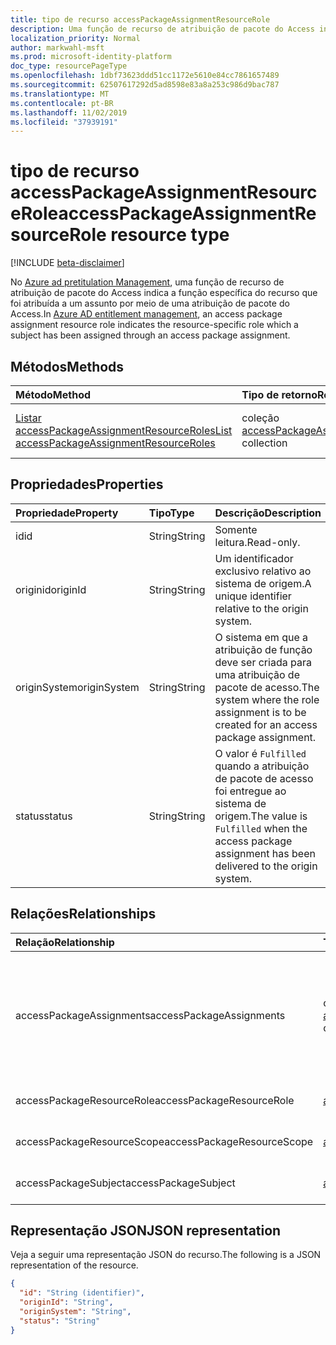 ```yaml
---
title: tipo de recurso accessPackageAssignmentResourceRole
description: Uma função de recurso de atribuição de pacote do Access indica a função específica do recurso que foi atribuída a um assunto por meio de uma atribuição de pacote do Access.
localization_priority: Normal
author: markwahl-msft
ms.prod: microsoft-identity-platform
doc_type: resourcePageType
ms.openlocfilehash: 1dbf73623ddd51cc1172e5610e84cc7861657489
ms.sourcegitcommit: 62507617292d5ad8598e83a8a253c986d9bac787
ms.translationtype: MT
ms.contentlocale: pt-BR
ms.lasthandoff: 11/02/2019
ms.locfileid: "37939191"
---
```

# <a name="accesspackageassignmentresourcerole-resource-type"></a><span data-ttu-id="987a3-103">tipo de recurso accessPackageAssignmentResourceRole</span><span class="sxs-lookup"><span data-stu-id="987a3-103">accessPackageAssignmentResourceRole resource type</span></span>

[!INCLUDE [beta-disclaimer](../../includes/beta-disclaimer.md)]

<span data-ttu-id="987a3-104">No [Azure ad pretitulation Management](entitlementmanagement-root.md), uma função de recurso de atribuição de pacote do Access indica a função específica do recurso que foi atribuída a um assunto por meio de uma atribuição de pacote do Access.</span><span class="sxs-lookup"><span data-stu-id="987a3-104">In [Azure AD entitlement management](entitlementmanagement-root.md), an access package assignment resource role indicates the resource-specific role which a subject has been assigned through an access package assignment.</span></span>

## <a name="methods"></a><span data-ttu-id="987a3-105">Métodos</span><span class="sxs-lookup"><span data-stu-id="987a3-105">Methods</span></span>

| <span data-ttu-id="987a3-106">Método</span><span class="sxs-lookup"><span data-stu-id="987a3-106">Method</span></span>       | <span data-ttu-id="987a3-107">Tipo de retorno</span><span class="sxs-lookup"><span data-stu-id="987a3-107">Return Type</span></span> | <span data-ttu-id="987a3-108">Descrição</span><span class="sxs-lookup"><span data-stu-id="987a3-108">Description</span></span> |
|:-------------|:------------|:------------|
| [<span data-ttu-id="987a3-109">Listar accessPackageAssignmentResourceRoles</span><span class="sxs-lookup"><span data-stu-id="987a3-109">List accessPackageAssignmentResourceRoles</span></span>](../api/accesspackageassignmentresourcerole-list.md) | <span data-ttu-id="987a3-110">coleção [accessPackageAssignmentResourceRole](accesspackageassignmentresourcerole.md)</span><span class="sxs-lookup"><span data-stu-id="987a3-110">[accessPackageAssignmentResourceRole](accesspackageassignmentresourcerole.md) collection</span></span> | <span data-ttu-id="987a3-111">Recupere uma lista de objetos accessPackageAssignmentResourceRole.</span><span class="sxs-lookup"><span data-stu-id="987a3-111">Retrieve a list of accessPackageAssignmentResourceRole objects.</span></span> |

## <a name="properties"></a><span data-ttu-id="987a3-112">Propriedades</span><span class="sxs-lookup"><span data-stu-id="987a3-112">Properties</span></span>

| <span data-ttu-id="987a3-113">Propriedade</span><span class="sxs-lookup"><span data-stu-id="987a3-113">Property</span></span>     | <span data-ttu-id="987a3-114">Tipo</span><span class="sxs-lookup"><span data-stu-id="987a3-114">Type</span></span>        | <span data-ttu-id="987a3-115">Descrição</span><span class="sxs-lookup"><span data-stu-id="987a3-115">Description</span></span> |
|:-------------|:------------|:------------|
|<span data-ttu-id="987a3-116">id</span><span class="sxs-lookup"><span data-stu-id="987a3-116">id</span></span>|<span data-ttu-id="987a3-117">String</span><span class="sxs-lookup"><span data-stu-id="987a3-117">String</span></span>| <span data-ttu-id="987a3-118">Somente leitura.</span><span class="sxs-lookup"><span data-stu-id="987a3-118">Read-only.</span></span>|
|<span data-ttu-id="987a3-119">originid</span><span class="sxs-lookup"><span data-stu-id="987a3-119">originId</span></span>|<span data-ttu-id="987a3-120">String</span><span class="sxs-lookup"><span data-stu-id="987a3-120">String</span></span>|<span data-ttu-id="987a3-121">Um identificador exclusivo relativo ao sistema de origem.</span><span class="sxs-lookup"><span data-stu-id="987a3-121">A unique identifier relative to the origin system.</span></span> |
|<span data-ttu-id="987a3-122">originSystem</span><span class="sxs-lookup"><span data-stu-id="987a3-122">originSystem</span></span>|<span data-ttu-id="987a3-123">String</span><span class="sxs-lookup"><span data-stu-id="987a3-123">String</span></span>|<span data-ttu-id="987a3-124">O sistema em que a atribuição de função deve ser criada para uma atribuição de pacote de acesso.</span><span class="sxs-lookup"><span data-stu-id="987a3-124">The system where the role assignment is to be created for an access package assignment.</span></span>|
|<span data-ttu-id="987a3-125">status</span><span class="sxs-lookup"><span data-stu-id="987a3-125">status</span></span>|<span data-ttu-id="987a3-126">String</span><span class="sxs-lookup"><span data-stu-id="987a3-126">String</span></span>|<span data-ttu-id="987a3-127">O valor é `Fulfilled` quando a atribuição de pacote de acesso foi entregue ao sistema de origem.</span><span class="sxs-lookup"><span data-stu-id="987a3-127">The value is `Fulfilled` when the access package assignment has been delivered to the origin system.</span></span>|

## <a name="relationships"></a><span data-ttu-id="987a3-128">Relações</span><span class="sxs-lookup"><span data-stu-id="987a3-128">Relationships</span></span>

| <span data-ttu-id="987a3-129">Relação</span><span class="sxs-lookup"><span data-stu-id="987a3-129">Relationship</span></span> | <span data-ttu-id="987a3-130">Tipo</span><span class="sxs-lookup"><span data-stu-id="987a3-130">Type</span></span>        | <span data-ttu-id="987a3-131">Descrição</span><span class="sxs-lookup"><span data-stu-id="987a3-131">Description</span></span> |
|:-------------|:------------|:------------|
|<span data-ttu-id="987a3-132">accessPackageAssignments</span><span class="sxs-lookup"><span data-stu-id="987a3-132">accessPackageAssignments</span></span>|<span data-ttu-id="987a3-133">coleção [accessPackageAssignment](accesspackageassignment.md)</span><span class="sxs-lookup"><span data-stu-id="987a3-133">[accessPackageAssignment](accesspackageassignment.md) collection</span></span>| <span data-ttu-id="987a3-134">As atribuições de pacote de acesso que resultam nessa atribuição de função.</span><span class="sxs-lookup"><span data-stu-id="987a3-134">The access package assignments resulting in this role assignment.</span></span> <span data-ttu-id="987a3-135">Somente leitura.</span><span class="sxs-lookup"><span data-stu-id="987a3-135">Read-only.</span></span> <span data-ttu-id="987a3-136">Anulável.</span><span class="sxs-lookup"><span data-stu-id="987a3-136">Nullable.</span></span>|
|<span data-ttu-id="987a3-137">accessPackageResourceRole</span><span class="sxs-lookup"><span data-stu-id="987a3-137">accessPackageResourceRole</span></span>|[<span data-ttu-id="987a3-138">accessPackageResourceRole</span><span class="sxs-lookup"><span data-stu-id="987a3-138">accessPackageResourceRole</span></span>](accesspackageresourcerole.md)| <span data-ttu-id="987a3-139">Somente leitura.</span><span class="sxs-lookup"><span data-stu-id="987a3-139">Read-only.</span></span> <span data-ttu-id="987a3-140">Anulável.</span><span class="sxs-lookup"><span data-stu-id="987a3-140">Nullable.</span></span>|
|<span data-ttu-id="987a3-141">accessPackageResourceScope</span><span class="sxs-lookup"><span data-stu-id="987a3-141">accessPackageResourceScope</span></span>|[<span data-ttu-id="987a3-142">accessPackageResourceScope</span><span class="sxs-lookup"><span data-stu-id="987a3-142">accessPackageResourceScope</span></span>](accesspackageresourcescope.md)| <span data-ttu-id="987a3-143">Somente leitura.</span><span class="sxs-lookup"><span data-stu-id="987a3-143">Read-only.</span></span> <span data-ttu-id="987a3-144">Anulável.</span><span class="sxs-lookup"><span data-stu-id="987a3-144">Nullable.</span></span>|
|<span data-ttu-id="987a3-145">accessPackageSubject</span><span class="sxs-lookup"><span data-stu-id="987a3-145">accessPackageSubject</span></span>|[<span data-ttu-id="987a3-146">accessPackageSubject</span><span class="sxs-lookup"><span data-stu-id="987a3-146">accessPackageSubject</span></span>](accesspackagesubject.md)| <span data-ttu-id="987a3-p104">Somente leitura. Anulável.</span><span class="sxs-lookup"><span data-stu-id="987a3-p104">Read-only. Nullable.</span></span>|


## <a name="json-representation"></a><span data-ttu-id="987a3-149">Representação JSON</span><span class="sxs-lookup"><span data-stu-id="987a3-149">JSON representation</span></span>

<span data-ttu-id="987a3-150">Veja a seguir uma representação JSON do recurso.</span><span class="sxs-lookup"><span data-stu-id="987a3-150">The following is a JSON representation of the resource.</span></span>

<!-- {
  "blockType": "resource",
  "optionalProperties": [

  ],
  "@odata.type": "microsoft.graph.accessPackageAssignmentResourceRole",
  "baseType": "",
  "keyProperty": "id"
}-->

```json
{
  "id": "String (identifier)",
  "originId": "String",
  "originSystem": "String",
  "status": "String"
}
```

<!-- uuid: 16cd6b66-4b1a-43a1-adaf-3a886856ed98
2019-02-04 14:57:30 UTC -->
<!-- {
  "type": "#page.annotation",
  "description": "accessPackageAssignmentResourceRole resource",
  "keywords": "",
  "section": "documentation",
  "tocPath": ""
}-->
